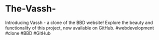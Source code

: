 # The-Vassh-
Introducing Vassh - a clone of the BBD website! Explore the beauty and functionality of this project, now available on GitHub. #webdevelopment #clone #BBD #GitHub

